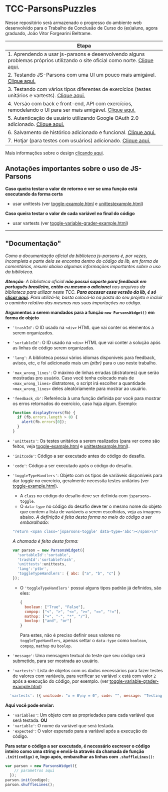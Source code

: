 # TCC-ParsonsPuzzles
 
Nesse repositório será armazenado o progresso do ambiente web desenvolvido para o Trabalho de Conclusão de Curso do (ex)aluno, agora graduado, João Vitor Forgearini Beltrame.



|            Etapa           |
|----------------------------|
| 1. Aprendendo a usar js-parsons e desenvolvendo alguns problemas próprios utilizando o site oficial como norte. [Clique aqui.](/1.%20Aprendendo%20js-parsons/) |
| 2. Testando JS-Parsons com uma UI um pouco mais amigável. [Clique aqui.](/2.%20Testando%20js-parsons%20(com%20UI)/) |
| 3. Testando com vários tipos diferentes de exercícios (testes unitários e vartests). [Clique aqui.](/3.%20Versão%20do%20deploy%20e%20interpretador%20online/) |
| 4. Versão com back e front-end, API com exercícios, remodelando o UI para ser mais amigável. [Clique aqui.](/4.%20TODO%20Versão%20com%20backend%20e%20interpretador%20online/) |
| 5. Autenticação de usuário utilizando Google OAuth 2.0 adicionado. [Clique aqui.](/5.%20Versão%20com%20back-end%20e%20autenticação%20de%20usuário/) |
| 6. Salvamento de histórico adicionado e funcional. [Clique aqui.](/6.%20Versão%20com%20salvamento%20de%20histórico/) |
| 7. Hotjar (para testes com usuários) adicionado. [Clique aqui.](/7.%20Hotjar%20adicionado/) |

Mais informações sobre o design [clicando aqui](/Testando%20Designs/).


## Anotações importantes sobre o uso de JS-Parsons

**Caso queira testar o valor de retorno e ver se uma função está executando da forma certa**  
  * usar unittests (ver [toggle-example.html](/1.%20Aprendendo%20js-parsons/examples/toggle-example.html) e [unittestexample.html](/1.%20Aprendendo%20js-parsons/examples/unittestexample.html))

**Caso queira testar o valor de cada variável no final do código**  
  * usar vartests (ver [toggle-variable-grader-example.html](/1.%20Aprendendo%20js-parsons/examples/toggle-variable-grader-example.html))
  
--------------------------
## "Documentação"
_Como a documentação oficial da biblioteca js-parsons é, por vezes, incompleta e parte dela se encontra dentro do código da lib, em forma de comentários, resumi abaixo algumas informações importantes sobre o uso da biblioteca._  

_**Atenção**: A biblioteca oficial **não possui suporte para feedback em português brasileiro, então eu mesmo o adicionei** nos arquivos da biblioteca para utilizar neste TCC. **Para acessar essa versão da lib, é só [clicar aqui](/0.%20Versão%20do%20js-parsons%20utilizada/).** Para utilizá-la, basta colocá-la na pasta do seu projeto e incluir o caminho relativo das mesmas nas suas importações no código._  

**Argumentos a serem mandados para a função ```new ParsonsWidget()``` em forma de objeto**  

* ```'trashId'```: O ID usado na ```<div>``` HTML que vai conter os elementos a serem organizados.
* ```'sortableId'```: O ID usado na ```<div>``` HTML que vai conter a solução após as linhas de código serem organizadas.
* ```'lang'```: A biblioteca possui vários idiomas disponíveis para feedback, avisos, etc, e foi adicionado mais um *(ptbr)* para o uso neste trabalho.
* ```'max_wrong_lines'```: O máximo de linhas erradas (distratores) que serão mostradas pro usuário. Caso você tenha colocado mais de ```<max_wrong_lines>``` distratores, o script irá escolher a quantidade ```<max_wrong_lines>``` deles aleatóriamente para mostrar ao usuário.
* ```'feedback_cb'```: Referência à uma função definida por você para mostrar os erros retornados do exercício, caso haja algum. Exemplo:
    ```javascript
    function displayErrors(fb) {
      if (fb.errors.length > 0) {
        alert(fb.errors[0]);
      }
    }
    ```

* ```'unittests'```: Os testes unitários a serem realizados (para ver como são feitos, veja [toggle-example.html](/1.%20Aprendendo%20js-parsons/examples/toggle-example.html) e [unittestexample.html](/1.%20Aprendendo%20js-parsons/examples/unittestexample.html)).
* ```'initcode'```: Código a ser executado antes do código do desafio.
* ```'code'```: Código a ser executado após o código do desafio.
* ```'toggleTypeHandlers'```: Objeto com os tipos de variáveis disponíveis para dar *toggle* no exercício, geralmente necessita testes unitários (ver [toggle-example.html](/1.%20Aprendendo%20js-parsons/examples/toggle-example.html)).
  * A ```class``` no código do desafio deve ser definida com ```jsparsons-toggle```.
  * O ```data-type``` no código do desafio deve ter o mesmo nome do objeto que contem a lista de variáveis a serem escolhidas, veja as imagens abaixo.
  *A definição é feita desta forma no meio do código a ser embaralhado:*  
  ```javascript
  "return <span class='jsparsons-toggle' data-type='abc'></span>\n"
  ```

  *A chamada é feita desta forma:*
  ```javascript
  var parson = new ParsonsWidget({
    'sortableId':'sortable',
    'trashId':'sortableTrash',
    'unittests':unittests,
    'lang':'ptbr',
    'toggleTypeHandlers': { abc: ["a", "b", "c"] }
  });
  ```

  * O ```'toggleTypeHandlers'``` possui alguns tipos padrão já definidos, são eles:
    ```javascript
    {
      boolean: ["True", "False"],
      compop: ["<", ">", "<=", ">=", "==", "!="],
      mathop: ["+", "-", "*", "/"],
      boolop: ["and", "or"]
    }
    ```
    Para estes, não é preciso definir seus valores no ```toggleTypeHandlers```, apenas settar o ```data-type``` como ```boolean```, ```compop```, ```mathop``` ou ```boolop```.
* ```'message'```: Uma mensagem textual do teste que seu código será submetido, para ser mostrada ao usuário.
* ```'vartests'```: Lista de objetos com os dados necessários para fazer testes de valores com variáveis, para verificar se variável ```x``` está com valor ```2``` após a execução do código, por exemplo. (ver [toggle-variable-grader-example.html](/1.%20Aprendendo%20js-parsons/examples/toggle-variable-grader-example.html))
```javascript
  'vartests': [{ unitcode: "x = 0\ny = 0", code: "", message: "Testing with initial variable values x = 0 and y = 2", variables: {x: 2} }];
  ```

  **Aqui você pode enviar:**
  * ```'variables'```: Um objeto com as propriedades para cada variável que será testada.
  **OU**
  * ```'variable'```: O nome da variável que será testada.
  * ```'expected'```: O valor esperado para a variável após a execução do código.

**Para setar o código a ser executado, é necessário escrever o código inteiro como uma string e enviá-la através da chamada de função ```.init(codigo)``` e, logo após, embaralhar as linhas com ```.shuffleLines()```:**
```javascript
var parson = new ParsonsWidget({
    // parametros aqui
  });
parson.init(codigo);
parson.shuffleLines();
```
